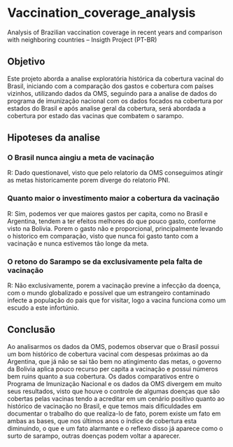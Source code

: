 # Vaccination_coverage_analysis
Analysis of Brazilian vaccination coverage in recent years and comparison with neighboring countries – Insigth Project (PT-BR)

## Objetivo
Este projeto aborda a analise exploratória histórica da cobertura vacinal do Brasil, iniciando com a comparação dos gastos e cobertura com países vizinhos, utilizando dados da OMS, seguindo para a analise de dados do programa de imunização nacional com os dados focados na cobertura por estados do Brasil e após analise geral da cobertura, será abordada a cobertura por estado das vacinas que combatem o sarampo.
## Hipoteses da analise
### O Brasil nunca aingiu a meta de vacinação
R: Dado questionavel, visto que pelo relatorio da OMS conseguimos atingir as metas historicamente porem diverge do relatorio PNI.
### Quanto maior o investimento maior a cobertura da vacinação
R: Sim, podemos ver que maiores gastos per capita, como no Brasil e Argentina, tendem a ter efeitos melhores do que pouco gasto, conforme visto na Bolivia. Porem o gasto não e proporcional, principalmente levando o historico em comparação, visto que nunca foi gasto tanto com a vacinação e nunca estivemos tão longe da meta.
### O retono do Sarampo se da exclusivamente pela falta de vacinação
R: Não exclusivamente, porem a vacinação previne a infecção da doença, com o mundo globalizado e possível que um estrangeiro contaminado infecte a população do pais que for visitar, logo a vacina funciona como um escudo a este infortúnio.

## Conclusão
Ao analisarmos os dados da OMS, podemos observar que o Brasil possui um bom histórico de cobertura vacinal com despesas próximas ao da Argentina, que já não se sai tão bem no atingimento das metas, o governo da Bolivia aplica pouco recurso per capita a vacinação e possui números bem ruins quanto a sua cobertura.
Os dados comparativos entre o Programa de Imunização Nacional e os dados da OMS divergem em muito seus resultados, visto que houve o controle de algumas doenças que são cobertas pelas vacinas tendo a acreditar em um cenário positivo quanto ao histórico de vacinação no Brasil, e que temos mais dificuldades em documentar o trabalho do que realiza-lo de fato, porem existe um fato em ambas as bases, que nos últimos anos o índice de cobertura esta diminuindo, o que e um fato alarmante e o reflexo disso já aparece como o surto de sarampo, outras doenças podem voltar a aparecer. 
